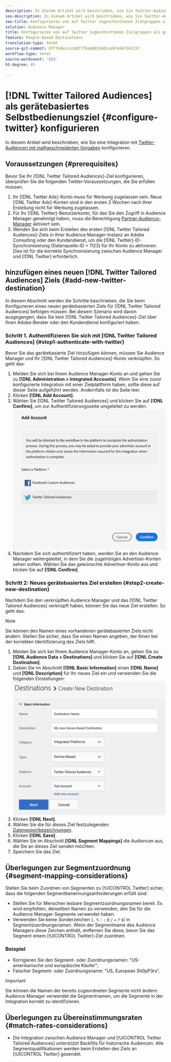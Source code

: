 ```yaml
---
description: In diesem Artikel wird beschrieben, wie Sie Twitter-Audiencen für neue und vorhandene Integrationen konfigurieren.
seo-description: In diesem Artikel wird beschrieben, wie Sie Twitter-Audiencen für neue und vorhandene Integrationen konfigurieren.
seo-title: Konfigurieren von auf Twitter zugeschnittenen Zielgruppen als gerätebasiertes Selbstbedienungsziel
solution: Audience Manager
title: Konfigurieren von auf Twitter zugeschnittenen Zielgruppen als gerätebasiertes Selbstbedienungsziel
feature: People-Based Destinations
translation-type: tm+mt
source-git-commit: 8ff76decc1cbd7f7babd619dd1ce9fe047541337
workflow-type: tm+mt
source-wordcount: '553'
ht-degree: 4%

---
```



# [!DNL Twitter Tailored Audiences] als gerätebasiertes Selbstbedienungsziel {#configure-twitter} konfigurieren

In diesem Artikel wird beschrieben, wie Sie eine Integration mit [Twitter-Audiencen mit maßgeschneiderten Vorgaben](https://business.twitter.com/en/targeting/tailored-audiences.html) konfigurieren.

## Voraussetzungen {#prerequisites}

Bevor Sie Ihr [!DNL Twitter Tailored Audiences]-Ziel konfigurieren, überprüfen Sie die folgenden Twitter-Voraussetzungen, die Sie erfüllen müssen.

1. Ihr [!DNL Twitter Ads]-Konto muss für Werbung zugelassen sein. Neue [!DNL Twitter Ads]-Konten sind in den ersten 2 Wochen nach ihrer Erstellung nicht für Werbung zugelassen.
2. Für Ihr [!DNL Twitter]-Benutzerkonto, für das Sie den Zugriff in Audience Manager genehmigt haben, muss die Berechtigung [Partner-Audience-Manager](https://business.twitter.com/en/help/troubleshooting/multi-user-login-faq.html#accesslevels) aktiviert sein.
3. Wenden Sie sich beim Erstellen des ersten [!DNL Twitter Tailored Audiences]-Ziels in Ihrer Audience Manager-Instanz an Adobe Consulting oder den Kundendienst, um die [!DNL Twitter]-ID-Synchronisierung (Datenquelle-ID = 1123) für Ihr Konto zu aktivieren. Dies ist für die korrekte Synchronisierung zwischen Audience Manager und [!DNL Twitter] erforderlich.

## hinzufügen eines neuen [!DNL Twitter Tailored Audiences] Ziels {#add-new-twitter-destination}

In diesem Abschnitt werden die Schritte beschrieben, die Sie beim Konfigurieren eines neuen gerätebasierten Ziels für [!DNL Twitter Tailored Audiences] befolgen müssen. Bei diesem Szenario wird davon ausgegangen, dass Sie kein [!DNL Twitter Tailored Audiences]-Ziel über Ihren Adobe-Berater oder den Kundendienst konfiguriert haben.

### Schritt 1. Authentifizieren Sie sich mit [!DNL Twitter Tailored Audiences] {#step1-authenticate-with-twitter}

Bevor Sie das gerätebasierte Ziel hinzufügen können, müssen Sie Audience Manager und Ihr [!DNL Twitter Tailored Audiences]-Konto verknüpfen. So geht das:

1. Melden Sie sich bei Ihrem Audience Manager-Konto an und gehen Sie zu **[!DNL Administration > Integrated Accounts]**. Wenn Sie eine zuvor konfigurierte Integration mit einer Zielplattform haben, sollte diese auf dieser Seite aufgeführt werden. Andernfalls ist die Seite leer.
1. Klicken **[!DNL Add Account]**.
1. Wählen Sie [!DNL Twitter Tailored Audiences] und klicken Sie auf **[!DNL Confirm]**, um zur Authentifizierungsseite umgeleitet zu werden.                     ![integrierte Plattformen](assets/dbd-integrated-platforms.png)
1. Nachdem Sie sich authentifiziert haben, werden Sie an den Audience Manager weitergeleitet, in dem Sie die zugehörigen Advertiser-Konten sehen sollten. Wählen Sie das gewünschte Advertiser-Konto aus und klicken Sie auf **[!DNL Confirm]**.

### Schritt 2: Neues gerätebasiertes Ziel erstellen {#step2-create-new-destination}

Nachdem Sie den verknüpften Audience Manager und das [!DNL Twitter Tailored Audiences] verknüpft haben, können Sie das neue Ziel erstellen. So geht das:

>[!NOTE]
>
>Sie können den Namen eines vorhandenen gerätebasierten Ziels nicht ändern. Stellen Sie sicher, dass Sie einen Namen angeben, der Ihnen bei der korrekten Identifizierung des Ziels hilft.

1. Melden Sie sich bei Ihrem Audience Manager-Konto an, gehen Sie zu **[!DNL Audience Data > Destinations]** und klicken Sie auf **[!DNL Create Destination]**.
1. Geben Sie im Abschnitt **[!DNL Basic Information]** einen **[!DNL Name]** und **[!DNL Description]** für Ihr neues Ziel ein und verwenden Sie die folgenden Einstellungen: ![setup](assets/dbd-new-basic.png)
1. Klicken **[!DNL Next]**.
1. Wählen Sie die für dieses Ziel festzulegenden [Datenexportbezeichnungen](/help/using/features/data-export-controls.md#controls-labels).
1. Klicken **[!DNL Save]**.
1. Wählen Sie im Abschnitt **[!DNL Segment Mappings]** die Audiencen aus, die Sie an dieses Ziel senden möchten.
1. Speichern Sie das Ziel.

## Überlegungen zur Segmentzuordnung {#segment-mapping-considerations}

Stellen Sie beim Zuordnen von Segmenten zu [!UICONTROL Twitter] sicher, dass die folgenden Segmentbenennungsanforderungen erfüllt sind:

* Stellen Sie für Menschen lesbare Segmentzuordnungsnamen bereit. Es wird empfohlen, denselben Namen zu verwenden, den Sie für die Audience Manager-Segmente verwendet haben.
* Verwenden Sie keine Sonderzeichen (`,` `%` `:` `;` `@` `/` `=` `?` `$`) in Segmentzuordnungsnamen. Wenn der Segmentname des Audience Managers diese Zeichen enthält, entfernen Sie diese, bevor Sie das Segment einem [!UICONTROL Twitter]-Ziel zuordnen.

### Beispiel

* Korrigieren Sie den Segment- oder Zuordnungsnamen: &quot;US-amerikanische und europäische Käufer&quot;;
* Falscher Segment- oder Zuordnungsname: &quot;US, European 5h0pP3rs&quot;.

>[!IMPORTANT]
>
>Sie können die Namen der bereits zugeordneten Segmente nicht ändern. Audience Manager verwendet die Segmentnamen, um die Segmente in der Integration korrekt zu identifizieren.

## Überlegungen zu Übereinstimmungsraten {#match-rates-considerations}

* Die Integration zwischen Audience Manager und [!UICONTROL Twitter Tailored Audiences] unterstützt Backfills für historische Audiencen. Alle Segmentqualifikationen werden beim Erstellen des Ziels an [!UICONTROL Twitter] gesendet.
